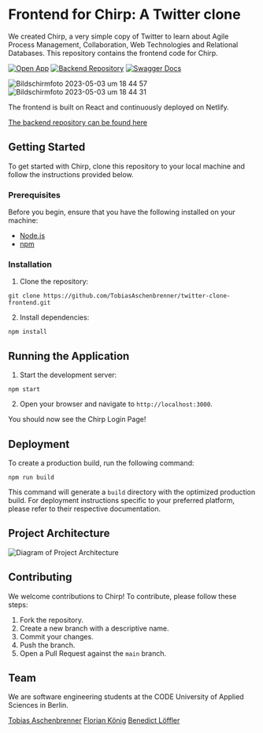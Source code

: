 # Frontend for Chirp: A Twitter clone

We created Chirp, a very simple copy of Twitter to learn about Agile Process Management, Collaboration, Web Technologies and Relational Databases. This repository contains the frontend code for Chirp.

[![Open App](https://img.shields.io/badge/Open-Web%20App-blueviolet)](https://thechirp.de)
[![Backend Repository](https://img.shields.io/badge/Repository-Backend-blue)](https://github.com/koenidv/chirp-backend)
[![Swagger Docs](https://img.shields.io/badge/API%20Docs-Swagger%20UI-green)](https://docs.api.thechirp.de)

![Bildschirmfoto 2023-05-03 um 18 44 57](https://user-images.githubusercontent.com/81825471/235989365-5919180f-18f3-4bfb-ac13-2ef1ba394b51.png) ![Bildschirmfoto 2023-05-03 um 18 44 31](https://user-images.githubusercontent.com/81825471/235989515-b3150237-560a-4ac1-93f0-45303a579cbb.png)

The frontend is built on React and continuously deployed on Netlify.

[The backend repository can be found here](https://github.com/koenidv/chirp-backend)

## Getting Started

To get started with Chirp, clone this repository to your local machine and follow the instructions provided below.

### Prerequisites

Before you begin, ensure that you have the following installed on your machine:

- [Node.js](https://nodejs.org/en/download/)
- [npm](https://docs.npmjs.com/)

### Installation

1. Clone the repository:
   
```git clone https://github.com/TobiasAschenbrenner/twitter-clone-frontend.git```

2. Install dependencies:

```npm install```

## Running the Application

1. Start the development server:
   
```npm start```

2. Open your browser and navigate to `http://localhost:3000`.

You should now see the Chirp Login Page!

## Deployment

To create a production build, run the following command:

```npm run build```

This command will generate a `build` directory with the optimized production build. For deployment instructions specific to your preferred platform, please refer to their respective documentation.

## Project Architecture

![Diagram of Project Architecture](https://user-images.githubusercontent.com/32238636/234537319-c985eb14-b7b1-4aee-9dec-dc9f81e96af7.png)

## Contributing

We welcome contributions to Chirp! To contribute, please follow these steps:

1. Fork the repository.
2. Create a new branch with a descriptive name.
3. Commit your changes.
4. Push the branch.
5. Open a Pull Request against the `main` branch.

## Team

We are software engineering students at the CODE University of Applied Sciences in Berlin.

[Tobias Aschenbrenner](https://github.com/TobiasAschenbrenner)
[Florian König](https://github.com/koenidv)
[Benedict Löffler](https://github.com/beneloe)
